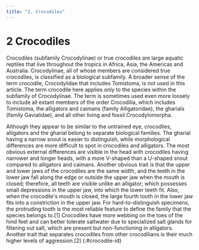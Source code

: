 ```yaml
---
title: "2. Crocodiles"
---
```


# **2** Crocodiles

Crocodiles (subfamily Crocodylinae) or true crocodiles are large aquatic reptiles that live throughout the tropics in Africa, Asia, the Americas and Australia. Crocodylinae, all of whose members are considered true crocodiles, is classified as a biological subfamily. A broader sense of the term crocodile, Crocodylidae that includes Tomistoma, is not used in this article. The term crocodile here applies only to the species within the subfamily of Crocodylinae. The term is sometimes used even more loosely to include all extant members of the order Crocodilia, which includes Tomistoma, the alligators and caimans (family Alligatoridae), the gharials (family Gavialidae), and all other living and fossil Crocodylomorpha.

Although they appear to be similar to the untrained eye, crocodiles, alligators and the gharial belong to separate biological families. The gharial having a narrow snout is easier to distinguish, while morphological differences are more difficult to spot in crocodiles and alligators. The most obvious external differences are visible in the head with crocodiles having narrower and longer heads, with a more V-shaped than a U-shaped snout compared to alligators and caimans. Another obvious trait is that the upper and lower jaws of the crocodiles are the same width, and the teeth in the lower jaw fall along the edge or outside the upper jaw when the mouth is closed; therefore, all teeth are visible unlike an alligator; which possesses small depressions in the upper jaw, into which the lower teeth fit. Also, when the crocodile's mouth is closed, the large fourth tooth in the lower jaw fits into a constriction in the upper jaw. For hard-to-distinguish specimens, the protruding tooth is the most reliable feature to define the family that the species belongs to.[1] Crocodiles have more webbing on the toes of the hind feet and can better tolerate saltwater due to specialized salt glands for filtering out salt, which are present but non-functioning in alligators. Another trait that separates crocodiles from other crocodilians is their much higher levels of aggression.[2]
{:#crocodile-id}
